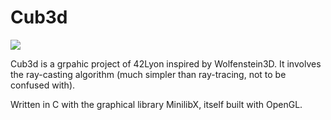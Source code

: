 # Cub3d

![](cub3d_clip.gif)

Cub3d is a grpahic project of 42Lyon inspired by Wolfenstein3D.
It involves the ray-casting algorithm (much simpler than ray-tracing, not to be confused with).

Written in C with the graphical library MinilibX, itself built with OpenGL.
